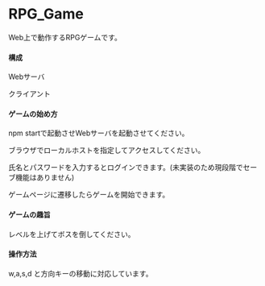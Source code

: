 # RPG_Game
Web上で動作するRPGゲームです。

#### 構成
Webサーバ  

クライアント

#### ゲームの始め方
npm startで起動させWebサーバを起動させてください。  

ブラウザでローカルホストを指定してアクセスしてください。  

氏名とパスワードを入力するとログインできます。(未実装のため現段階でセーブ機能はありません)  

ゲームページに遷移したらゲームを開始できます。  

#### ゲームの趣旨
レベルを上げてボスを倒してください。

#### 操作方法
w,a,s,d と方向キーの移動に対応しています。



